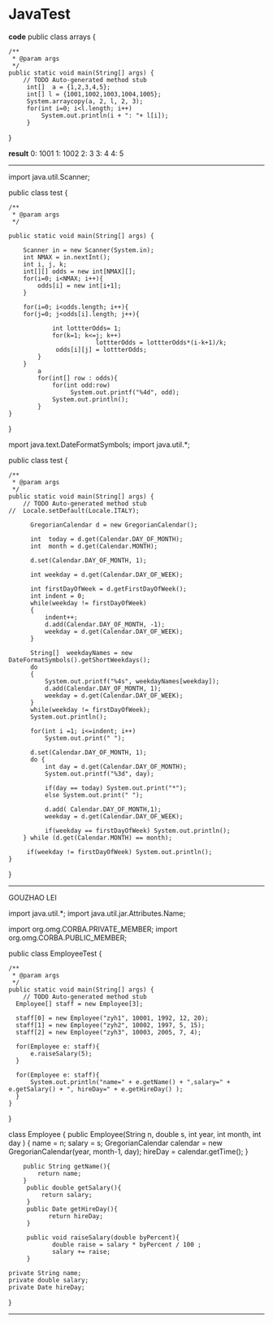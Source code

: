 # JavaTest

**code**
public class arrays {
	
	/**
	 * @param args
	 */
	public static void main(String[] args) {
		// TODO Auto-generated method stub
         int[]  a = {1,2,3,4,5};
         int[] l = {1001,1002,1003,1004,1005};
         System.arraycopy(a, 2, l, 2, 3);
         for(int i=0; i<l.length; i++)
        	 System.out.println(i + ": "+ l[i]);
         }
}

**result**
0: 1001
1: 1002
2: 3
3: 4
4: 5

----------------------------------------
import java.util.Scanner;


public class test {

	/**
	 * @param args
	 */
	
	public static void main(String[] args) {
		
		Scanner in = new Scanner(System.in);
		int NMAX = in.nextInt();
		int i, j, k;
		int[][] odds = new int[NMAX][];
		for(i=0; i<NMAX; i++){
			odds[i] = new int[i+1];
		}
		
		for(i=0; i<odds.length; i++){
		for(j=0; j<odds[i].length; j++){
				
				int lottterOdds= 1;
				for(k=1; k<=j; k++)
	                        lottterOdds = lottterOdds*(i-k+1)/k;             
	             odds[i][j] = lottterOdds;			
			}
		}
	    	a
		    for(int[] row : odds){
	    		for(int odd:row)
	    		     System.out.printf("%4d", odd);
	    		System.out.println();
	    	}
	}
}


mport java.text.DateFormatSymbols;
import java.util.*;

public class test {

	/**
	 * @param args
	 */
	public static void main(String[] args) {
		// TODO Auto-generated method stub
	//	Locale.setDefault(Locale.ITALY);
		
          GregorianCalendar d = new GregorianCalendar();
           
          int  today = d.get(Calendar.DAY_OF_MONTH);
          int  month = d.get(Calendar.MONTH);
          
          d.set(Calendar.DAY_OF_MONTH, 1);
          
          int weekday = d.get(Calendar.DAY_OF_WEEK);
          
          int firstDayOfWeek = d.getFirstDayOfWeek();
          int indent = 0;
          while(weekday != firstDayOfWeek)
          {
        	  indent++;
        	  d.add(Calendar.DAY_OF_MONTH, -1);
        	  weekday = d.get(Calendar.DAY_OF_WEEK);
          }
          
          String[]  weekdayNames = new DateFormatSymbols().getShortWeekdays();
          do 
          {
        	  System.out.printf("%4s", weekdayNames[weekday]);
        	  d.add(Calendar.DAY_OF_MONTH, 1);
        	  weekday = d.get(Calendar.DAY_OF_WEEK);
          }
          while(weekday != firstDayOfWeek);  
          System.out.println();
          
          for(int i =1; i<=indent; i++)
        	  System.out.print(" ");
          
          d.set(Calendar.DAY_OF_MONTH, 1);
          do {
        	  int day = d.get(Calendar.DAY_OF_MONTH);
        	  System.out.printf("%3d", day);
			  
        	  if(day == today) System.out.print("*");
        	  else System.out.print(" ");
        	  
        	  d.add( Calendar.DAY_OF_MONTH,1);
        	  weekday = d.get(Calendar.DAY_OF_WEEK);
        	  	
        	  if(weekday == firstDayOfWeek) System.out.println();
		} while (d.get(Calendar.MONTH) == month);
          
         if(weekday != firstDayOfWeek) System.out.println();
	}
}
_______________________________________________________________
GOUZHAO LEI

import java.util.*;
import java.util.jar.Attributes.Name;

import org.omg.CORBA.PRIVATE_MEMBER;
import org.omg.CORBA.PUBLIC_MEMBER;

public class EmployeeTest {

	/**
	 * @param args
	 */
	public static void main(String[] args) {
		// TODO Auto-generated method stub
      Employee[] staff = new Employee[3];
      
      staff[0] = new Employee("zyh1", 10001, 1992, 12, 20);
      staff[1] = new Employee("zyh2", 10002, 1997, 5, 15);
      staff[2] = new Employee("zyh3", 10003, 2005, 7, 4);
      
      for(Employee e: staff){
    	  e.raiseSalary(5);
      }
      
      for(Employee e: staff){
    	  System.out.println("name=" + e.getName() + ",salary=" + e.getSalary() + ", hireDay=" + e.getHireDay() );
      }
    }
}

class Employee
{
    public Employee(String n,  double s,  int year,  int month, int day )
    {
         name = n;
         salary = s;
         GregorianCalendar calendar = new GregorianCalendar(year, month-1, day);
         hireDay = calendar.getTime();
    }
    
        public String getName(){
        	return name;
        }
         public double getSalary(){
        	 return salary;
         }
         public Date getHireDay(){
        	   return hireDay;
         }
         
         public void raiseSalary(double byPercent){	 
        	    double raise = salary * byPercent / 100 ;
        	    salary += raise;
         }
       
    private String name;
    private double salary;
    private Date hireDay;
}
_____________________________________________________________
